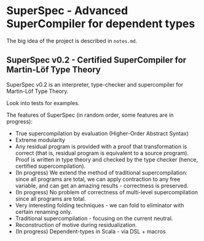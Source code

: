 # SuperSpec - Advanced SuperCompiler for dependent types

The big idea of the project is described in `notes.md`.

## SuperSpec v0.2 - Certified SuperCompiler for Martin-Löf Type Theory

SuperSpec v0.2 is an interpreter, type-checker and supercompiler for Martin-Löf Type Theory.

Look into tests for examples.

The features of SuperSpec (in random order, some features are in progress):

* True supercompilation by evaluation (Higher-Order Abstract Syntax)
* Extreme modularity
* Any residual program is provided with a proof that transformation is correct (that is, residual program is equivalent to a source program).
Proof is written in type theory and checked by the type checker (hence, certified supercompilation).
* (In progress) We extend the method of traditional supercompilation: since all programs are total, we can apply contraction to any free variable, and can get an amazing results - correctness is preserved.
* (In progress) No problem of correctness of multi-level supercompilation since all programs are total.
* Very interesting folding techniques - we can fold to eliminator with certain renaming only.
* Traditional supercompilation - focusing on the current neutral.
* Reconstruction of motive during residualization.
* (In progress) Dependent-types in Scala - via DSL + macros
